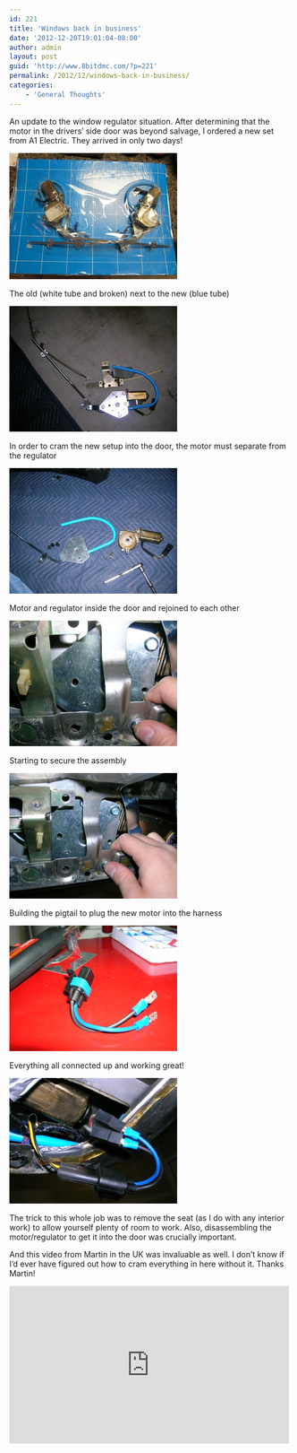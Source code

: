 ```yaml
---
id: 221
title: 'Windows back in business'
date: '2012-12-20T19:01:04-08:00'
author: admin
layout: post
guid: 'http://www.8bitdmc.com/?p=221'
permalink: /2012/12/windows-back-in-business/
categories:
    - 'General Thoughts'
---
```


An update to the window regulator situation. After determining that the motor in the drivers’ side door was beyond salvage, I ordered a new set from A1 Electric. They arrived in only two days!

[![](/assets/images/2012/12/IMG_3659-300x225.jpg "IMG_3659")](/assets/images/2012/12/IMG_3659.jpg)

The old (white tube and broken) next to the new (blue tube)

[![](/assets/images/2012/12/DSCN4100-300x224.jpg "DSCN4100")](/assets/images/2012/12/DSCN4100.jpg)

In order to cram the new setup into the door, the motor must separate from the regulator

[![](/assets/images/2012/12/DSCN4101-300x224.jpg "DSCN4101")](/assets/images/2012/12/DSCN4101.jpg)

Motor and regulator inside the door and rejoined to each other

[![](/assets/images/2012/12/DSCN4102-300x224.jpg "DSCN4102")](/assets/images/2012/12/DSCN4102.jpg)

Starting to secure the assembly

[![](/assets/images/2012/12/DSCN4103-300x224.jpg "DSCN4103")](/assets/images/2012/12/DSCN4103.jpg)

Building the pigtail to plug the new motor into the harness

[![](/assets/images/2012/12/DSCN4105-300x224.jpg "DSCN4105")](/assets/images/2012/12/DSCN4105.jpg)

Everything all connected up and working great!

[![](/assets/images/2012/12/DSCN4104-300x224.jpg "DSCN4104")](/assets/images/2012/12/DSCN4104.jpg)

The trick to this whole job was to remove the seat (as I do with any interior work) to allow yourself plenty of room to work. Also, disassembling the motor/regulator to get it into the door was crucially important.

And this video from Martin in the UK was invaluable as well. I don’t know if I’d ever have figured out how to cram everything in here without it. Thanks Martin!

<iframe allow="accelerometer; autoplay; clipboard-write; encrypted-media; gyroscope; picture-in-picture" allowfullscreen="" frameborder="0" height="281" loading="lazy" src="https://www.youtube.com/embed/FxYUxrnMM9U?feature=oembed" title="DeLorean Uprated Window Regulator Installation" width="500"></iframe>